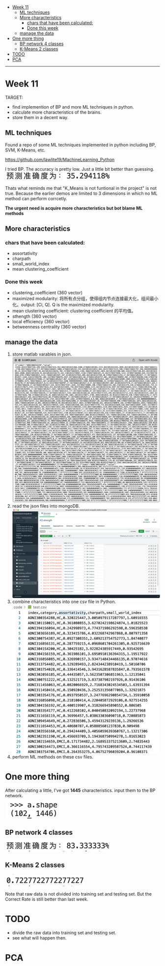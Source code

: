 - [Week 11](#week-11)
  - [ML techniques](#ml-techniques)
  - [More characteristics](#more-characteristics)
    - [chars that have been calculated:](#chars-that-have-been-calculated)
    - [Done this week](#done-this-week)
  - [manage the data](#manage-the-data)
- [One more thing](#one-more-thing)
  - [BP network 4 classes](#bp-network-4-classes)
  - [K-Means 2 classes](#k-means-2-classes)
- [TODO](#todo)
- [PCA](#pca)

---

# Week 11

TARGET:

- find implemention of BP and more ML techniques in python.
- calculate more characteristics of the brains.
- store them in a decent way.

## ML techniques

Found a repo of some ML techniques implemented in python including BP, SVM, K-Means, etc.

https://github.com/lawlite19/MachineLearning_Python

I tried BP. The accuracy is pretty low. Just a little bit better than guessing.![](img/iShot2022-05-04_23.27.01.png)

Thats what reminds me that "K_Means is not funtional in the project" is not true. Because the earlier demos are limited to 3 dimensions in which no ML method can perform corrcetly.

**The urgent need is acquire more characteristics but bot blame ML methods**

## More characteristics

### chars that have been calculated:

- assortativity
- charpath
- small_world_index
- mean clustering_coefficient

### Done this week

- clustering_coefficient (360 vector)
- maximized modularity: 将所有点分组，使得组内节点连接最大化，组间最小化。output: [Ci, Q]. Q is the maximized modularity.
- mean clustering coefficient: clustering coefficient 的平均值。
- sthength (360 vector)
- local efficiency (360 vector)
- betweenness centrality (360 vector)

## manage the data

1. store matlab varables in json. ![](img/iShot2022-05-04_23.38.51.png)
2. read the json files into mongoDB. ![](img/iShot2022-05-04_23.40.13.png)
3. combine characteristics into one csv file in Python.![](img/iShot2022-05-04_23.41.35.png)
4. perform ML methods on these csv files.

# One more thing

After calculating a little, I've got **1445** characteristics. input them to the BP network.

![](img/iShot2022-05-05_11.23.07.png)

## BP network 4 classes

![](img/iShot2022-05-05_11.13.36.png)

## K-Means 2 classes

![](img/iShot2022-05-05_11.12.16.png)

Note that raw data is not divided into training set and testing set. But the Correct Rate is still better than last week.

# TODO

- divide the raw data into training set and testing set.
- see what will happen then.

# PCA
